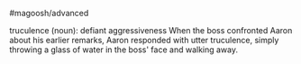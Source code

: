 #magoosh/advanced

truculence (noun): defiant aggressiveness 
When the boss confronted Aaron about his earlier remarks, Aaron responded with utter truculence, 
simply throwing a glass of water in the boss' face and walking away. 
